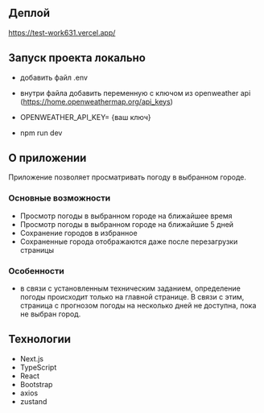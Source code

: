 ## Деплой

https://test-work631.vercel.app/

## Запуск проекта локально

- добавить файл .env
- внутри файла добавить переменную с ключом из openweather api (https://home.openweathermap.org/api_keys)

- OPENWEATHER_API_KEY= {ваш ключ}

- npm run dev

## О приложении

Приложение позволяет просматривать погоду в выбранном городе.

### Основные возможности

- Просмотр погоды в выбранном городе на ближайшее время
- Просмотр погоды в выбранном городе на ближайшие 5 дней
- Сохранение городов в избранное
- Сохраненные города отображаются даже после перезагрузки страницы

### Особенности

- в связи с установленным техническим заданием, определение погоды происходит только на главной странице. В связи с этим, страница с прогнозом погоды на несколько дней не доступна, пока не выбран город.

## Технологии

- Next.js
- TypeScript
- React
- Bootstrap
- axios
- zustand
